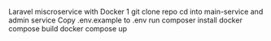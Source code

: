 Laravel miscroservice with Docker
1 git clone repo
cd into main-service and admin service 
Copy .env.example to .env
run composer install
docker compose build
docker compose up 
